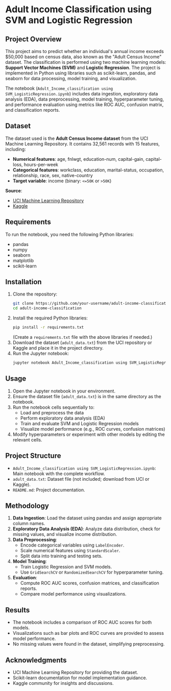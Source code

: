 # Adult Income Classification using SVM and Logistic Regression

## Project Overview
This project aims to predict whether an individual's annual income exceeds $50,000 based on census data, also known as the "Adult Census Income" dataset. The classification is performed using two machine learning models: **Support Vector Machines (SVM)** and **Logistic Regression**. The project is implemented in Python using libraries such as scikit-learn, pandas, and seaborn for data processing, model training, and visualization.

The notebook (`Adult_Income_classification using SVM_LogisticRegression.ipynb`) includes data ingestion, exploratory data analysis (EDA), data preprocessing, model training, hyperparameter tuning, and performance evaluation using metrics like ROC AUC, confusion matrix, and classification reports.

## Dataset
The dataset used is the **Adult Census Income dataset** from the UCI Machine Learning Repository. It contains 32,561 records with 15 features, including:

- **Numerical features**: age, fnlwgt, education-num, capital-gain, capital-loss, hours-per-week
- **Categorical features**: workclass, education, marital-status, occupation, relationship, race, sex, native-country
- **Target variable**: income (binary: `<=50K` or `>50K`)

**Source**:
- [UCI Machine Learning Repository](http://archive.ics.uci.edu/ml/datasets/Adult)
- [Kaggle](https://www.kaggle.com/overload10/adult-census-dataset/tasks)

## Requirements
To run the notebook, you need the following Python libraries:
- pandas
- numpy
- seaborn
- matplotlib
- scikit-learn


## Installation
1. Clone the repository:
   ```bash
   git clone https://github.com/your-username/adult-income-classification.git
   cd adult-income-classification
   ```
2. Install the required Python libraries:
   ```bash
   pip install -r requirements.txt
   ```
   (Create a `requirements.txt` file with the above libraries if needed.)
3. Download the dataset (`adult_data.txt`) from the UCI repository or Kaggle and place it in the project directory.
4. Run the Jupyter notebook:
   ```bash
   jupyter notebook Adult_Income_classification using SVM_LogisticRegression.ipynb
   ```

## Usage
1. Open the Jupyter notebook in your environment.
2. Ensure the dataset file (`adult_data.txt`) is in the same directory as the notebook.
3. Run the notebook cells sequentially to:
   - Load and preprocess the data
   - Perform exploratory data analysis (EDA)
   - Train and evaluate SVM and Logistic Regression models
   - Visualize model performance (e.g., ROC curves, confusion matrices)
4. Modify hyperparameters or experiment with other models by editing the relevant cells.

## Project Structure
- `Adult_Income_classification using SVM_LogisticRegression.ipynb`: Main notebook with the complete workflow.
- `adult_data.txt`: Dataset file (not included; download from UCI or Kaggle).
- `README.md`: Project documentation.

## Methodology
1. **Data Ingestion**: Load the dataset using pandas and assign appropriate column names.
2. **Exploratory Data Analysis (EDA)**: Analyze data distribution, check for missing values, and visualize income distribution.
3. **Data Preprocessing**:
   - Encode categorical variables using `LabelEncoder`.
   - Scale numerical features using `StandardScaler`.
   - Split data into training and testing sets.
4. **Model Training**:
   - Train Logistic Regression and SVM models.
   - Use `GridSearchCV` or `RandomizedSearchCV` for hyperparameter tuning.
5. **Evaluation**:
   - Compute ROC AUC scores, confusion matrices, and classification reports.
   - Compare model performance using visualizations.

## Results
- The notebook includes a comparison of ROC AUC scores for both models.
- Visualizations such as bar plots and ROC curves are provided to assess model performance.
- No missing values were found in the dataset, simplifying preprocessing.



## Acknowledgments
- UCI Machine Learning Repository for providing the dataset.
- Scikit-learn documentation for model implementation guidance.
- Kaggle community for insights and discussions.

